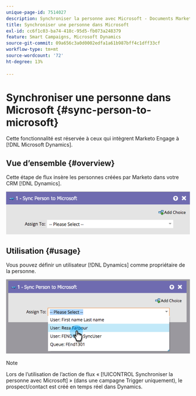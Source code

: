 ```yaml
---
unique-page-id: 7514027
description: Synchroniser la personne avec Microsoft - Documents Marketo - Documentation du produit
title: Synchroniser une personne dans Microsoft
exl-id: cc6f1c03-ba74-418c-95d5-fb073a248379
feature: Smart Campaigns, Microsoft Dynamics
source-git-commit: 09a656c3a0d0002edfa1a61b987bff4c1dff33cf
workflow-type: tm+mt
source-wordcount: '72'
ht-degree: 13%

---
```


# Synchroniser une personne dans Microsoft {#sync-person-to-microsoft}

Cette fonctionnalité est réservée à ceux qui intègrent Marketo Engage à [!DNL Microsoft Dynamics].

## Vue d’ensemble {#overview}

Cette étape de flux insère les personnes créées par Marketo dans votre CRM [!DNL Dynamics].

![](assets/sync-person-to-microsoft-1.png)

## Utilisation {#usage}

Vous pouvez définir un utilisateur [!DNL Dynamics] comme propriétaire de la personne.

![](assets/sync-person-to-microsoft-2.png)

>[!NOTE]
>
>Lors de l’utilisation de l’action de flux « [!UICONTROL Synchroniser la personne avec Microsoft] » (dans une campagne Trigger uniquement), le prospect/contact est créé en temps réel dans Dynamics.
